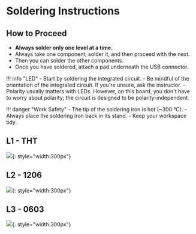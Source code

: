 # Soldering Instructions

## How to Proceed

- **Always solder only one level at a time.**
- Always take one component, solder it, and then proceed with the next.
- Then you can solder the other components.
- Once you have soldered, attach a pad underneath the USB connector.

!!! info "LED"
    - Start by soldering the integrated circuit.
        - Be mindful of the orientation of the integrated circuit. If you're unsure, ask the instructor.
	- Polarity usually matters with LEDs. However, on this board, you don't have to worry about polarity; the circuit is designed to be polarity-independent.

!!! danger "Work Safety"
	- The tip of the soldering iron is hot (~300 °C).
	- Always place the soldering iron back in its stand.
	- Keep your workspace tidy.

## L1 - THT

![](/media/solderingChallenge-L1.png){: style="width:300px"}


## L2 - 1206
![](/media/solderingChallenge-L2.png){: style="width:300px"}


## L3 - 0603
![](/media/solderingChallenge-L3.png){: style="width:300px"}
